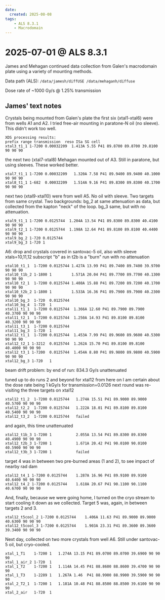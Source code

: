```yaml
---
date: 
  created: 2025-08-08
tags:
    - ALS 8.3.1
    - Macrodomain
---
```


# 2025-07-01 @ ALS 8.3.1

James and Mehagan continued data collection from Galen's macrodomain plate using a variety of mounting methods.

Data path (ALS): `/data/jamesh/diffUSE /data/mehaganh/diffuse`

Dose rate of ~1000 Gy/s @ 1.25% transmission

## James' text notes

Crystals being mounted from Galen's plate
the first six (xtal1-xtal6) were from wells A1 and A2. I tried free-air mounting in paratone-N oil (no sleeve). This didn't work too well.

```
XDS processing results:
prefix range transmission  reso ISa SG cell
xtal3_t1_1 1-7200 0.00032209  1.413A 5.55 P41 89.8700 89.8700 39.8100 90 90 90 
```

the next two (xtal7-xtal8) Mehagan mounted out of A3. Still in paratone, but using sleeves. These worked better.

```
xtal7_t1_1 1-7200 0.00032209   1.320A 7.58 P41 89.9400 89.9400 40.1000 90 90 90 
xtal8_t1_1 1-682  0.00032209   1.514A 9.16 P41 89.8300 89.8300 40.1700 90 90 90 
```

next two (xtal9-xtal10) were from well A5. No oil with sleeve. 
Two targets from same crystal. 
Two backgrounds: 
bg_2 at same attenuation as data, but collected from the kapton "neck" of the loop.
bg_3 same, but with no attenuation.

```
xtal9_t1_1 1-7200 0.0125744  1.204A 13.54 P41 89.8300 89.8300 40.4100 90 90 90  
xtal9_t2_1 1-7200 0.0125744  1.198A 12.64 P41 89.8100 89.8100 40.4400 90 90 90 
xtal9_bg_2 1-720 0.0125744
xtal9_bg_3 1-720 1
```

A6: drop and crystals covered in santovac-5 oil, also with sleeve xtals=10,11,12
subscript "b" as in t2b is a "burn" run with no attenuation

```
xtal10_t1_1  1-7200 0.0125744 1.427A 13.99 P41 89.7400 89.7400 39.9700 90 90 90 
xtal10_t1b_2 1-1800 1         1.571A 20.04 P41 89.7700 89.7700 40.1300 90 90 90 
xtal10_t2_1  1-7200 0.0125744 1.408A 15.88 P41 89.7200 89.7200 40.1700 90 90 90 
xtal10_t2b_2 1-1800 1         1.533A 16.36 P41 89.7900 89.7900 40.2300 90 90 90 
xtal10_bg_3  1-720  0.0125744
xtal10_bg_4  1-720  1
xtal11_t1_1  1-7200 0.0125744  1.366A 12.60 P41 89.7900 89.7900 40.3700 90 90 90 
xtal11_t2_1  1-7200 0.0125744  1.250A 14.93 P41 89.8100 89.8100 40.3200 90 90 90 
xtal11_t3_1  1-7200 0.0125744
xtal11_bg_3  1-720  1
xtal12_t1_1  1-7200 0.0125744  1.453A 7.99 P41 89.9600 89.9600 40.5300 90 90 90 
xtal12_t2_1 1-3212  0.0125744  1.262A 15.70 P41 89.8100 89.8100 40.4000 90 90 90 
xtal12_t3_1 1-7200  0.0125744  1.454A 8.80 P41 89.9800 89.9800 40.5900 90 90 90 
xtal12_bg_3 1-720   1
```

beam drift problem: by end of run: 834.3 Gy/s unattenuated

tuned up to do runs 2 and beyond for xtal12
from here on I am certain about the dose rate being 1 kGy/s for transmission=0.0126
next round was re-visiting the three targets on xtal12

```
xtal12_t1_2  1-7200 0.0125744   1.274A 15.51 P41 89.9000 89.9000 40.5700 90 90 90 
xtal12_t2_2  1-7200 0.0125744   1.222A 18.01 P41 89.8100 89.8100 40.5400 90 90 90 
xtal12_t3_2  1-7200 0.0125744   failed
```
and again, this time unattenuated
```
xtal12_t1b_3 1-7200 1           2.055A 13.54 P41 89.8300 89.8300 40.4900 90 90 90 
xtal12_t2b_3 1-7200 1           1.671A 20.42 P41 90.0100 90.0100 40.5900 90 90 90 
xtal12_t3b_3 1-7200 1           failed
```
target 4 was in between two pre-burned areas (1 and 2), to see impact of nearby rad dam

```
xtal12_t4_1 1-7200 0.0125744    1.287A 16.96 P41 89.9100 89.9100 40.6400 90 90 90 
xtal12_t4_2 1-7200 0.0125744    1.618A 20.67 P41 90.1100 90.1100 40.6700 90 90 90
```
And, finally, because we were going home, I turned on the cryo stream to start cooling it down as we collected. Target 5 was, again, in between targets 2 and 3.
```
xtal12_t5cool_2 1-7200 0.0125744    1.406A 11.63 P41 89.9000 89.9000 40.6300 90 90 90 
xtal12_t5cool_3 1-7200 0.0125744    1.903A 23.31 P41 89.3600 89.3600 39.3400 90 90 90 
```
Next day, collected on two more crystals from well A6. Still under santovac-5 oil,
but cryo-cooled.
```
xtal_1_T1    1-7200 1   1.274A 13.15 P41 89.0700 89.0700 39.6900 90 90 90 
xtal_1_air_2 1-720  1
xtal_1_T2    1-7200 1   1.114A 14.45 P41 88.8600 88.8600 39.4700 90 90 90 
xtal_1_T3    1-2289 1   1.267A 1.46  P41 88.9900 88.9900 39.5900 90 90 90 
xtal_2_T2_1  1-7200 1   1.181A 10.48 P41 88.8500 88.8500 39.6100 90 90 90 
xtal_2_air   1-720  1
```
